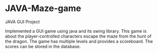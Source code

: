 # JAVA-Maze-game
JAVA GUI Project

Implemented a GUI game using java and its swing library. This game is about the player-controlled characters escape the maze
from the hunt of the dragon. The game has multiple levels and provides a scoreboard. The scores can be stored in the database.
